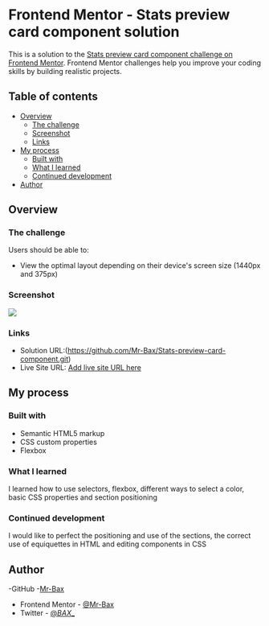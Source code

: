 
# Frontend Mentor - Stats preview card component solution
This is a solution to the [Stats preview card component challenge on Frontend Mentor](https://www.frontendmentor.io/challenges/stats-preview-card-component-8JqbgoU62). Frontend Mentor challenges help you improve your coding skills by building realistic projects. 

## Table of contents
- [Overview](#overview)
  - [The challenge](#the-challenge)
  - [Screenshot](#screenshot)
  - [Links](#links)
- [My process](#my-process)
  - [Built with](#built-with)
  - [What I learned](#what-i-learned)
  - [Continued development](#continued-development)
- [Author](#author)


## Overview
### The challenge
Users should be able to:
- View the optimal layout depending on their device's screen size  (1440px and 375px)
### Screenshot
![](./screenshot.jpg)


### Links
- Solution URL:(https://github.com/Mr-Bax/Stats-preview-card-component.git)
- Live Site URL: [Add live site URL here](https://mr-bax.github.io/Stats-preview-card-component/)

## My process
### Built with
- Semantic HTML5 markup
- CSS custom properties
- Flexbox

### What I learned
I learned how to use selectors, flexbox, different ways to select a color, basic CSS properties and section positioning



### Continued development
I would like to perfect the positioning and use of the sections, the correct use of equiquettes in HTML and editing components in CSS


## Author
-GitHub -[Mr-Bax](https://github.com/Mr-Bax)
- Frontend Mentor - [@Mr-Bax](https://www.frontendmentor.io/profile/Mr-Bax)
- Twitter - [@_BAX__](https://twitter.com/_BAX__)
